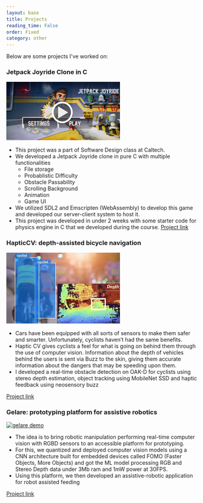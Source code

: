 ```yaml
---
layout: base
title: Projects
reading_time: False
order: Fixed
category: other
---
```


Below are some projects I've worked on:

### Jetpack Joyride Clone in C
<a href="https://www.youtube.com/watch?v=y3pyTwI8THE" title="Jetpack Joyride Demo">
  <img src="/assets/imgs/jj_thumbnail.png" alt="Jetpack Joyride Demo YouTube" width="300">
</a>

- This project was a part of Software Design class at Caltech.
- We developed a Jetpack Joyride clone in pure C with multiple functionalities
    - File storage
    - Probablistic Difficulty
    - Obstacle Passability
    - Scrolling Background
    - Animation
    - Game UI
- We utilized SDL2 and Emscripten (WebAssembly) to develop this game and developed our server-client system to host it. 
- This project was developed in under 2 weeks with some starter code for physics engine in C that we developed during the course.
[Project link](https://github.com/Adarsh321123/Jetpack-Joyride)

### HapticCV: depth-assisted bicycle navigation
<a href="https://neosensory.com/blog/feel-the-future-winners-announced/" title="HapticCV demo">
  <img src="/assets/imgs/Haptic_CV.webp" alt="HapticCV demo" width="300">
</a>

- Cars have been equipped with all sorts of sensors to make them safer and smarter. Unfortunately, cyclists haven’t had the same benefits. 
- Haptic CV gives cyclists a feel for what is going on behind them through the use of computer vision. Information about the depth of vehicles behind the users is sent via Buzz to the skin, giving them accurate information about the dangers that may be speeding upon them. 
- I developed a real-time obstacle detection on OAK-D for cyclists using stereo depth estimation, object tracking using MobileNet SSD and haptic feedback using neosensory buzz

[Project link](https://www.hackster.io/dhruvsheth_/hapticcv-spatialai-haptic-stimulus-based-cycle-assistance-167f79)

### Gelare: prototyping platform for assistive robotics
<a href="https://www.hackster.io/503542/gelare-depth-sensing-edgeimpulse-powered-assistive-robots-491700" title="Gelare"> <img src="/assets/imgs/gelare.avif" alt="gelare demo" width="300">
</a>
- The idea is to bring robotic manipulation performing real-time computer vision with RGBD sensors to an accessible platform for prototyping. 
- For this, we quantized and deployed computer vision models using a CNN architecture built for embedded devices called FOMO (Faster Objects, More Objects) and got the ML model processing RGB and Stereo Depth data under 3Mb ram and 1mW power at 30FPS.
- Using this platform, we then developed an assistive-robotic application for robot assisted feeding

[Project link](https://github.com/dhruvmsheth/Gelare)

